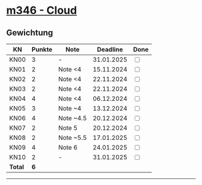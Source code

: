 # [m346 - Cloud](https://gitlab.com/ch-tbz-it/Stud/m346/m346/-/tree/main/Kompetenznachweise?ref_type=heads) #

## Gewichtung #

| KN | Punkte | Note | Deadline | Done |
|----|--------|------|----------|------|
| KN00 | 3 | - | 31.01.2025 | <input type="checkbox" /> |
| KN01 | 2 | Note <4 | 15.11.2024 | <input type="checkbox" /> |
| KN02 | 2 | Note <4 | 22.11.2024 | <input type="checkbox" /> |
| KN03 | 2 | Note <4 | 22.11.2024 | <input type="checkbox" /> |
| KN04 | 4 | Note <4 | 06.12.2024 | <input type="checkbox" /> |
| KN05 | 3 | Note ~4 | 13.12.2024 | <input type="checkbox" /> |
| KN06 | 4 | Note ~4.5 | 20.12.2024 | <input type="checkbox" /> |
| KN07 | 2 | Note 5 | 20.12.2024 | <input type="checkbox" /> |
| KN08 | 2 | Note ~5.5 | 17.01.2025 | <input type="checkbox" /> |
| KN09 | 4 | Note 6 | 24.01.2025 | <input type="checkbox"> |
| KN10 | 2 | - | 31.01.2025 | <input type="checkbox"> |
| **Total** | **6** ||||

---

